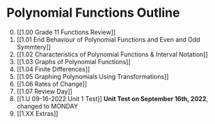 # Polynomial Functions Outline
0. [[1.00 Grade 11 Functions Review]]
1. [[1.01 End Behaviour of Polynomial Functions and Even and Odd Symmtery]]
2. [[1.02 Characteristics of Polynomial Functions & Interval Notation]]
3. [[1.03 Graphs of Polynomial Functions]]
4. [[1.04 Finite Differences]]
5. [[1.05 Graphing Polynomials Using Transformations]]
6. [[1.06 Rates of Change]]
7. [[1.07 Review Day]]
8. [[1.U 09-16-2022 Unit 1 Test]] **Unit Test on September 16th, 2022**, changed to MONDAY
9. [[1.XX Extras]]